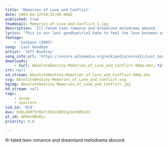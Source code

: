 ```yaml
---
title: 'Memories of Love and Conflict'
date: 2003-04-22T14:35:00.000Z
published: true
thumbnail: Memories-of-Love-and-Conflict_1.jpg
description: 'Ill-fated teen romance and dreamland melodrama abound.'
lyrics: "This is our last goodbye\r\nI hate to feel the love between us die.\r\nBut it's over\r\nJust hear this and then I'll go:\r\nYou gave me more to live for,\r\nMore than you'll ever know.\r\n\r\nWell, this is our last embrace,\r\nMust I dream and always see your face?\r\nWhy can't we overcome this wall?\r\nBaby, maybe it's just because I didn't know you at all.\r\n\r\nKiss me, please kiss me,\r\nBut kiss me out of desire, babe, and not consolation.\r\nOh, you know it makes me so angry 'cause I know that in time\r\nI'll only make you cry, this is our last goodbye.\r\n\r\nDid you say, \"No, this can't happen to me\"?\r\nAnd did you rush to the phone to call?\r\nWas there a voice unkind in the back of your mind saying,\r\n\"Maybe, you didn't know him at all,\r\nyou didn't know him at all,\r\noh, you didn't know\"?\r\n\r\nWell, the bells out in the church tower chime,\r\nBurning clues into this heart of mine.\r\nThinking so hard on her soft eyes, and the memories\r\nOffer signs that it's over, it's over."
footage:
    - 'Saikano (2002)'
song: 'Last Goodbye'
artist: 'Jeff Buckley'
song_info_url: 'https://secure.wikimedia.org/wikipedia/en/wiki/Last_Goodbye_%28Jeff_Buckley_song%29'
downloads:
    - {url: AbsoluteDestiny-Memories_of_Love_and_Conflict-480p.m4v, title: '480p mp4', width: 848, height: 480, mimetype: video/mp4}
srt: null
sd_stream: AbsoluteDestiny-Memories_of_Love_and_Conflict-480p.m4v
svg: AbsoluteDestiny-Memories_of_Love_and_Conflict.svg
bgimg: AbsoluteDestiny-Memories_of_Love_and_Conflict.jpg
hd_stream: null
tags:
    - anime
    - spoilers
vid_id: '014'
mux: 83bLdURf3rRG7c5RvUJB02qy1mtAMGcKS
yt_id: GERenXBvDLc
priority: 0.8

---
```

Ill-fated teen romance and dreamland melodrama abound.